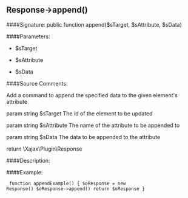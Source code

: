 ## Response->append()

####Signature: public function append($sTarget, $sAttribute, $sData)

####Parameters:

* $sTarget

* $sAttribute

* $sData




####Source Comments:

Add a command to append the specified data to the given element's attribute



param string		$sTarget			The id of the element to be updated

param string		$sAttribute			The name of the attribute to be appended to

param string		$sData				The data to be appended to the attribute



return \Xajax\Plugin\Response



####Description:


####Example:
<code><pre>
function appendExample()
{
    $oResponse = new Response()
    $oResponse->append()
    return $oResponse
}
</pre></code>